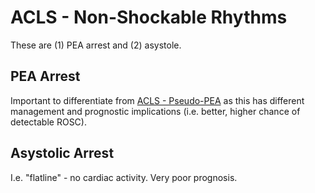 # ACLS - Non-Shockable Rhythms
These are (1) PEA arrest and (2) asystole.

## PEA Arrest
Important to differentiate from [ACLS - Pseudo-PEA](ACLS%20-%20Pseudo-PEA.md) as this has different management and prognostic implications (i.e. better, higher chance of detectable ROSC).

## Asystolic Arrest
I.e. "flatline" - no cardiac activity. Very poor prognosis.